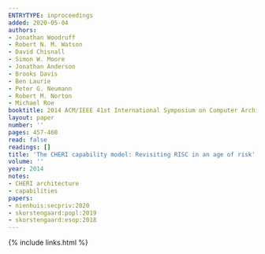 ```yaml
---
ENTRYTYPE: inproceedings
added: 2020-05-04
authors:
- Jonathan Woodruff
- Robert N. M. Watson
- David Chisnall
- Simon W. Moore
- Jonathan Anderson
- Brooks Davis
- Ben Laurie
- Peter G. Neumann
- Robert M. Norton
- Michael Roe
booktitle: 2014 ACM/IEEE 41st International Symposium on Computer Architecture (ISCA)
layout: paper
number: ''
pages: 457-468
read: false
readings: []
title: 'The CHERI capability model: Revisiting RISC in an age of risk'
volume: ''
year: 2014
notes:
- CHERI architecture
- capabilities
papers:
- nienhuis:secpriv:2020
- skorstengaard:popl:2019
- skorstengaard:esop:2018
---
```

{% include links.html %}

